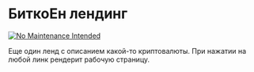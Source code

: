 # БиткоЕн лендинг
[![No Maintenance Intended](http://unmaintained.tech/badge.svg)](http://unmaintained.tech/)

Еще один ленд с описанием какой-то криптовалюты. При нажатии на любой линк рендерит рабочую страницу.
